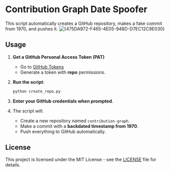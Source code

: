 # Contribution Graph Date Spoofer

This script automatically creates a GitHub repository, makes a fake commit from 1970, and pushes it.
![{475DA972-F465-4E05-948D-D7EC12C9E030}](https://github.com/user-attachments/assets/c8a6a54b-f0f9-48ee-a9e4-d8cd3101522e)

## Usage

1. **Get a GitHub Personal Access Token (PAT)**
   - Go to [GitHub Tokens](https://github.com/settings/tokens)
   - Generate a token with **repo** permissions.

2. **Run the script**:
   ```bash
   python create_repo.py
   ```

3. **Enter your GitHub credentials when prompted**.

4. The script will:
   - Create a new repository named `contribution-graph`.
   - Make a commit with a **backdated timestamp from 1970**.
   - Push everything to GitHub automatically.

## License

This project is licensed under the MIT License - see the [LICENSE](LICENSE) file for details.
